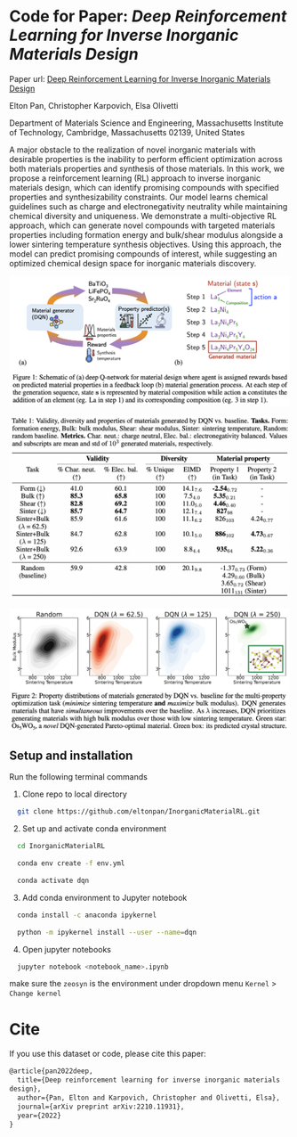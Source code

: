 # Code for Paper: *Deep Reinforcement Learning for Inverse Inorganic Materials Design*

Paper url: [Deep Reinforcement Learning for Inverse Inorganic Materials Design](https://arxiv.org/abs/2210.11931)

Elton Pan, Christopher Karpovich, Elsa Olivetti

Department of Materials Science and Engineering, Massachusetts Institute of Technology, Cambridge, Massachusetts 02139, United States

A major obstacle to the realization of novel inorganic materials with desirable properties is the inability to perform efficient optimization across both materials properties and synthesis of those materials. In this work, we propose a reinforcement learning (RL) approach to inverse inorganic materials design, which can identify promising compounds with specified properties and synthesizability constraints. Our model learns chemical guidelines such as charge and electronegativity neutrality while maintaining chemical diversity and uniqueness. We demonstrate a multi-objective RL approach, which can generate novel compounds with targeted materials properties including formation energy and bulk/shear modulus alongside a lower sintering temperature synthesis objectives. Using this approach, the model can predict promising compounds of interest, while suggesting an optimized chemical design space for inorganic materials discovery.


![Alt text](/figures/dqn_overview.png "overview")

![Alt text](/figures/metrics.png "osda")

![Alt text](/figures/multi-objective.png "shap")

## Setup and installation

Run the following terminal commands 

1. Clone repo to local directory

```bash
  git clone https://github.com/eltonpan/InorganicMaterialRL.git
```

2. Set up and activate conda environment
```bash
  cd InorganicMaterialRL
```
```bash
  conda env create -f env.yml
```
```bash
  conda activate dqn
```

3. Add conda environment to Jupyter notebook
```bash
  conda install -c anaconda ipykernel
```
```bash
  python -m ipykernel install --user --name=dqn
```

4. Open jupyter notebooks
```bash
  jupyter notebook <notebook_name>.ipynb
```

make sure the `zeosyn` is the environment under dropdown menu `Kernel` > `Change kernel`

# Cite
If you use this dataset or code, please cite this paper:
```
@article{pan2022deep,
  title={Deep reinforcement learning for inverse inorganic materials design},
  author={Pan, Elton and Karpovich, Christopher and Olivetti, Elsa},
  journal={arXiv preprint arXiv:2210.11931},
  year={2022}
}
```